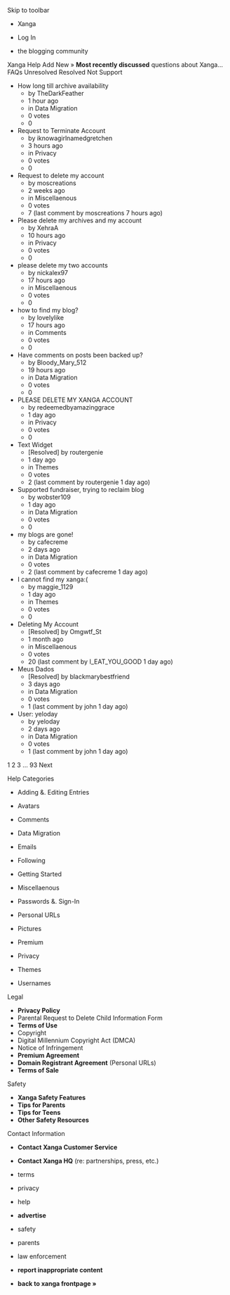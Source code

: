 Skip to toolbar

*   Xanga

*   Log In

*   the blogging community

Xanga Help Add New » **Most recently discussed** questions about Xanga… FAQs Unresolved Resolved Not Support

*   How long till archive availability
    *   by TheDarkFeather
    *   1 hour ago
    *   in Data Migration
    *   0 votes
    *   0
*   Request to Terminate Account
    *   by iknowagirlnamedgretchen
    *   3 hours ago
    *   in Privacy
    *   0 votes
    *   0
*   Request to delete my account
    *   by moscreations
    *   2 weeks ago
    *   in Miscellaenous
    *   0 votes
    *   7 (last comment by moscreations 7 hours ago)
*   Please delete my archives and my account
    *   by XehraA
    *   10 hours ago
    *   in Privacy
    *   0 votes
    *   0
*   please delete my two accounts
    *   by nickalex97
    *   17 hours ago
    *   in Miscellaenous
    *   0 votes
    *   0
*   how to find my blog?
    *   by lovelylike
    *   17 hours ago
    *   in Comments
    *   0 votes
    *   0
*   Have comments on posts been backed up?
    *   by Bloody\_Mary\_512
    *   19 hours ago
    *   in Data Migration
    *   0 votes
    *   0
*   PLEASE DELETE MY XANGA ACCOUNT
    *   by redeemedbyamazinggrace
    *   1 day ago
    *   in Privacy
    *   0 votes
    *   0
*   Text Widget
    *   \[Resolved\] by routergenie
    *   1 day ago
    *   in Themes
    *   0 votes
    *   2 (last comment by routergenie 1 day ago)
*   Supported fundraiser, trying to reclaim blog
    *   by wobster109
    *   1 day ago
    *   in Data Migration
    *   0 votes
    *   0
*   my blogs are gone!
    *   by cafecreme
    *   2 days ago
    *   in Data Migration
    *   0 votes
    *   2 (last comment by cafecreme 1 day ago)
*   I cannot find my xanga:(
    *   by maggie\_1129
    *   1 day ago
    *   in Themes
    *   0 votes
    *   0
*   Deleting My Account
    *   \[Resolved\] by Omgwtf\_St
    *   1 month ago
    *   in Miscellaenous
    *   0 votes
    *   20 (last comment by I\_EAT\_YOU\_GOOD 1 day ago)
*   Meus Dados
    *   \[Resolved\] by blackmarybestfriend
    *   3 days ago
    *   in Data Migration
    *   0 votes
    *   1 (last comment by john 1 day ago)
*   User: yeloday
    *   by yeloday
    *   2 days ago
    *   in Data Migration
    *   0 votes
    *   1 (last comment by john 1 day ago)

1 2 3 ... 93 Next

Help Categories

*   Adding &. Editing Entries
*   Avatars
*   Comments
*   Data Migration
*   Emails
*   Following
*   Getting Started
*   Miscellaenous

*   Passwords &. Sign-In
*   Personal URLs
*   Pictures
*   Premium
*   Privacy
*   Themes
*   Usernames

Legal

*   **Privacy Policy**
*   Parental Request to Delete Child Information Form
*   **Terms of Use**
*   Copyright
*   Digital Millennium Copyright Act (DMCA)
*   Notice of Infringement
*   **Premium Agreement**
*   **Domain Registrant Agreement** (Personal URLs)
*   **Terms of Sale**

Safety

*   **Xanga Safety Features**
*   **Tips for Parents**
*   **Tips for Teens**
*   **Other Safety Resources**

Contact Information

*   **Contact Xanga Customer Service**
*   **Contact Xanga HQ** (re: partnerships, press, etc.)

*   terms
*   privacy
*   help
*   **advertise**

*   safety
*   parents
*   law enforcement
*   **report inappropriate content**

*   **back to xanga frontpage »**